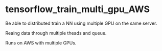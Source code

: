 # tensorflow_train_multi_gpu_AWS

Be able to distributed train a NN using multiple GPU on the same server.

Reaing data through multiple theads and queue.

Runs on AWS with multiple GPUs.

